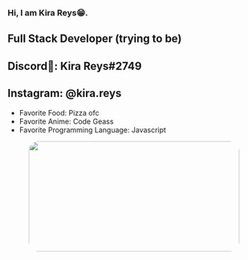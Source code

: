### Hi, I am Kira Reys😁.
## Full Stack Developer (trying to be)
## Discord👾: Kira Reys#2749
## Instagram: @kira.reys
- Favorite Food: Pizza ofc
- Favorite Anime: Code Geass
- Favorite Programming Language: Javascript
<p align="center">
  <img src="https://i.stack.imgur.com/dAAK1.jpg" height=220px width=420px style="border-radius: 20px;"/>
</p>
